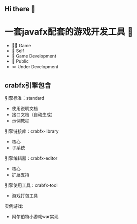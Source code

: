 ## Hi there 👋

# 一套javafx配套的游戏开发工具 🦀
- 🙋‍♀️ Game
- 🌈 Self
- 🍿 Game Development
- 🧙 Public
- 🪢 Under Development

## crabfx引擎包含

引擎标准：standard
- 使用说明文档
- 接口文档（自动生成）
- 示例教程

引擎链接库：crabfx-library
- 核心
- 子系统

引擎编辑器：crabfx-editor
- 核心
- 扩展支持

引擎使用工具：crabfx-tool
- 游戏打包工具

实例游戏:
- 阿尔伯特小游戏war实现
